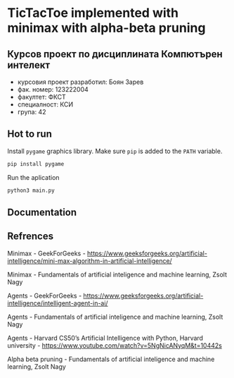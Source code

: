 # TicTacToe implemented with minimax with alpha-beta pruning
## Курсов проект по дисциплината Компютърен интелект
- курсовия проект разработил: Боян Зарев
- фак. номер: 123222004
- факултет: ФКСТ
- специалност: КСИ
- група: 42

## Hot to run
Install ```pygame``` graphics library. Make sure ```pip``` is added to the ```PATH``` variable.
```bash
pip install pygame
```
Run the aplication
```bash
python3 main.py
```

## Documentation

## Refrences
Minimax - GeekForGeeks -  https://www.geeksforgeeks.org/artificial-intelligence/mini-max-algorithm-in-artificial-intelligence/

Minimax - Fundamentals of artificial inteligence and machine learning, Zsolt Nagy

Agents - GeekForGeeks - https://www.geeksforgeeks.org/artificial-intelligence/intelligent-agent-in-ai/

Agents -  Fundamentals of artificial inteligence and machine learning, Zsolt Nagy

Agents - Harvard CS50’s Artificial Intelligence with Python, Harvard university - https://www.youtube.com/watch?v=5NgNicANyqM&t=10442s

Alpha beta pruning - Fundamentals of artificial inteligence and machine learning, Zsolt Nagy
